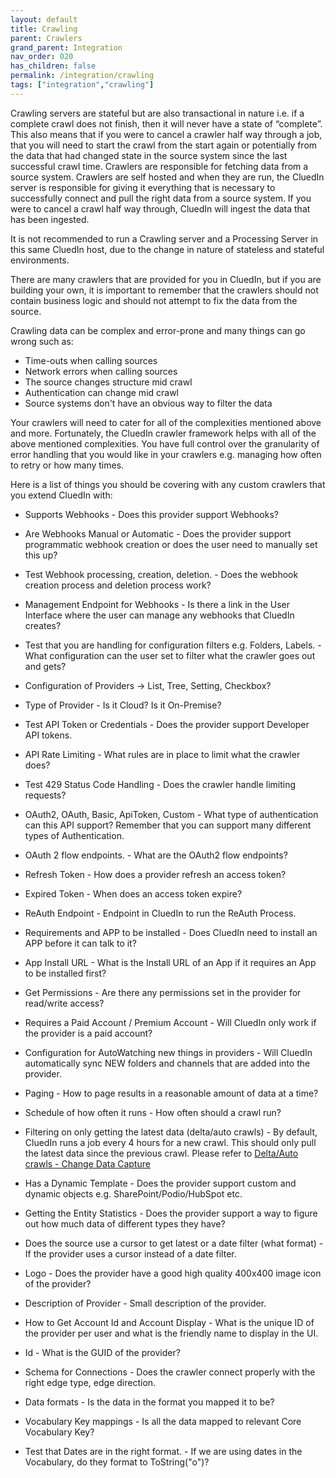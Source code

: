 ```yaml
---
layout: default
title: Crawling
parent: Crawlers
grand_parent: Integration
nav_order: 020
has_children: false
permalink: /integration/crawling
tags: ["integration","crawling"]
---
```



Crawling servers are stateful but are also transactional in nature i.e. if a complete crawl does not finish, then it will never have a state of “complete”. This also means that if you were to cancel a crawler half way through a job, that you will need to start the crawl from the start again or potentially from the data that had changed state in the source system since the last successful crawl time. Crawlers are responsible for fetching data from a source system. Crawlers are self hosted and when they are run, the CluedIn server is responsible for giving it everything that is necessary to successfully connect and pull the right data from a source system. If you were to cancel a crawl half way through, CluedIn will ingest the data that has been ingested. 

It is not recommended to run a Crawling server and a Processing Server in this same CluedIn host, due to the change in nature of stateless and stateful environments. 

There are many crawlers that are provided for you in CluedIn, but if you are building your own, it is important to remember that the crawlers should not contain business logic and should not attempt to fix the data from the source. 

Crawling data can be complex and error-prone and many things can go wrong such as:

 - Time-outs when calling sources
 - Network errors when calling sources
 - The source changes structure mid crawl
 - Authentication can change mid crawl
 - Source systems don't have an obvious way to filter the data

Your crawlers will need to cater for all of the complexities mentioned above and more. Fortunately, the CluedIn crawler framework helps with all of the above mentioned complexities. You have full control over the granularity of error handling that you would like in your crawlers e.g. managing how often to retry or how many times.

Here is a list of things you should be covering with any custom crawlers that you extend CluedIn with: 


* Supports Webhooks - Does this provider support Webhooks? 
* Are Webhooks Manual or Automatic  - Does the provider support programmatic webhook creation or does the user need to manually set this up? 
* Test Webhook processing, creation, deletion. - Does the webhook creation process and deletion process work?
* Management Endpoint for Webhooks - Is there a link in the User Interface where the user can manage any webhooks that CluedIn creates?

* Test that you are handling for configuration filters e.g. Folders, Labels. - What configuration can the user set to filter what the crawler goes out and gets? 
* Configuration of Providers -> List, Tree, Setting, Checkbox? 
* Type of Provider - Is it Cloud? Is it On-Premise? 

* Test API Token or Credentials - Does the provider support Developer API tokens. 
* API Rate Limiting  - What rules are in place to limit what the crawler does?
* Test 429 Status Code Handling - Does the crawler handle limiting requests?
* OAuth2, OAuth, Basic, ApiToken, Custom - What type of authentication can this API support? Remember that you can support many different types of Authentication.
* OAuth 2 flow endpoints. - What are the OAuth2 flow endpoints?
* Refresh Token - How does a provider refresh an access token?
* Expired Token - When does an access token expire? 
* ReAuth Endpoint - Endpoint in CluedIn to run the ReAuth Process. 

* Requirements and APP to be installed - Does CluedIn need to install an APP before it can talk to it?
* App Install URL - What is the Install URL of an App if it requires an App to be installed first?
* Get Permissions - Are there any permissions set in the provider for read/write access?
* Requires a Paid Account / Premium Account - Will CluedIn only work if the provider is a paid account?

* Configuration for AutoWatching new things in providers - Will CluedIn automatically sync NEW folders and channels that are added into the provider. 
* Paging - How to page results in a reasonable amount of data at a time? 
* Schedule of how often it runs - How often should a crawl run?
* Filtering on only getting the latest data (delta/auto crawls) - By default, CluedIn runs a job every 4 hours for a new crawl. This should only pull the latest data since the previous crawl. Please refer to [Delta/Auto crawls - Change Data Capture](./delts-crawls)
* Has a Dynamic Template - Does the provider support custom and dynamic objects e.g. SharePoint/Podio/HubSpot etc. 

* Getting the Entity Statistics - Does the provider support a way to figure out how much data of different types they have? 
* Does the source use a cursor to get latest or a date filter (what format) - If the provider uses a cursor instead of a date filter. 

* Logo - Does the provider have a good high quality 400x400 image icon of the provider?
* Description of Provider - Small description of the provider. 

* How to Get Account Id and Account Display - What is the unique ID of the provider per user and what is the friendly name to display in the UI. 
* Id - What is the GUID of the provider? 

* Schema for Connections - Does the crawler connect properly with the right edge type, edge direction. 
* Data formats - Is the data in the format you mapped it to be?
* Vocabulary Key mappings - Is all the data mapped to relevant Core Vocabulary Key?
* Test that Dates are in the right format. - If we are using dates in the Vocabulary, do they format to ToString("o")?


 

